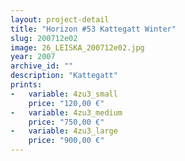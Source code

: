 ```yaml
---
layout: project-detail
title: "Horizon #53 Kattegatt Winter"
slug: 200712e02
image: 26_LEISKA_200712e02.jpg
year: 2007
archive_id: ""
description: "Kattegatt"
prints: 
-   variable: 4zu3_small
    price: "120,00 €"
-   variable: 4zu3_medium
    price: "750,00 €"
-   variable: 4zu3_large
    price: "900,00 €"
---
```

